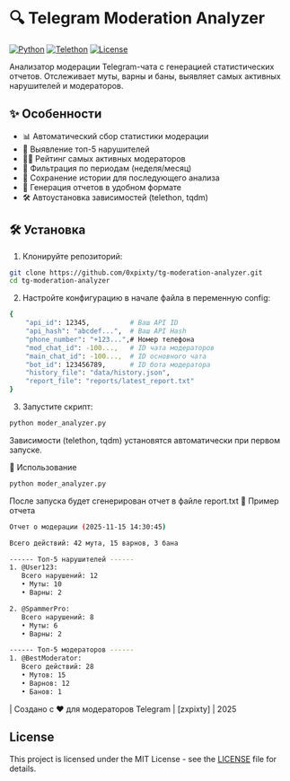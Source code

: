 # 🔍 Telegram Moderation Analyzer

[![Python](https://img.shields.io/badge/Python-3.12%2B-blue%3Flogo%3Dpython)](https://www.python.org/downloads/)
[![Telethon](https://img.shields.io/badge/Telethon-1.25+-green?logo=telegram)](https://github.com/LonamiWebs/Telethon)
[![License](https://img.shields.io/badge/License-MIT-yellow)](https://opensource.org/licenses/MIT)

Анализатор модерации Telegram-чата с генерацией статистических отчетов. Отслеживает муты, варны и баны, выявляет самых активных нарушителей и модераторов.

## ✨ Особенности

- 📊 Автоматический сбор статистики модерации
- 🔎 Выявление топ-5 нарушителей
- 👮‍♂️ Рейтинг самых активных модераторов
- 📅 Фильтрация по периодам (неделя/месяц)
- 💾 Сохранение истории для последующего анализа
- 📂 Генерация отчетов в удобном формате
- 🛠 Автоустановка зависимостей (telethon, tqdm)

## 🛠 Установка

1. Клонируйте репозиторий:
```bash
git clone https://github.com/0xpixty/tg-moderation-analyzer.git
cd tg-moderation-analyzer
```

2. Настройте конфигурацию в начале файла в переменную config:
```bash
{
    "api_id": 12345,          # Ваш API ID
    "api_hash": "abcdef...",  # Ваш API Hash
    "phone_number": "+123...",# Номер телефона
    "mod_chat_id": -100...,   # ID чата модераторов
    "main_chat_id": -100...,  # ID основного чата
    "bot_id": 123456789,      # ID бота модератора
    "history_file": "data/history.json",
    "report_file": "reports/latest_report.txt"
}
```

3. Запустите скрипт:
```bash
python moder_analyzer.py
```
Зависимости (telethon, tqdm) установятся автоматически при первом запуске.

🚀 Использование
```bash
python moder_analyzer.py
```

После запуска будет сгенерирован отчет в файле report.txt
📌 Пример отчета

```bash
Отчет о модерации (2025-11-15 14:30:45)

Всего действий: 42 мута, 15 варнов, 3 бана

------ Топ-5 нарушителей ------
1. @User123:
   Всего нарушений: 12
   • Муты: 10
   • Варны: 2

2. @SpammerPro:
   Всего нарушений: 8
   • Муты: 6
   • Варны: 2

------ Топ-5 модераторов ------
1. @BestModerator:
   Всего действий: 28
   • Мутов: 15
   • Варнов: 12
   • Банов: 1
```

| Создано с ❤️ для модераторов Telegram | [zxpixty] | 2025
## License
This project is licensed under the MIT License - see the [LICENSE](LICENSE.md) file for details.
